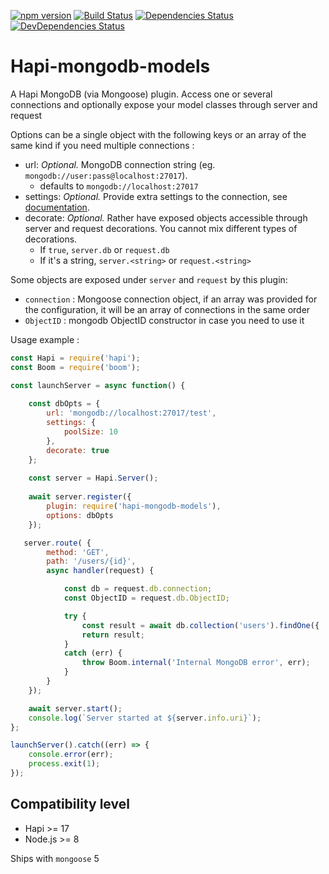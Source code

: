 [![npm version](https://badge.fury.io/js/hapi-mongodb.svg)](http://badge.fury.io/js/hapi-mongodb)
[![Build Status](https://secure.travis-ci.org/Marsup/hapi-mongodb.svg)](http://travis-ci.org/Marsup/hapi-mongodb)
[![Dependencies Status](https://david-dm.org/Marsup/hapi-mongodb.svg)](https://david-dm.org/Marsup/hapi-mongodb)
[![DevDependencies Status](https://david-dm.org/Marsup/hapi-mongodb/dev-status.svg)](https://david-dm.org/Marsup/hapi-mongodb#info=devDependencies)

# Hapi-mongodb-models

A Hapi MongoDB (via Mongoose) plugin. Access one or several connections and optionally expose your model classes through server and request

Options can be a single object with the following keys or an array of the same kind if you need multiple connections :

- url: *Optional.* MongoDB connection string (eg. `mongodb://user:pass@localhost:27017`).
    - defaults to `mongodb://localhost:27017`
- settings: *Optional.* Provide extra settings to the connection, see [documentation](http://mongodb.github.io/node-mongodb-native/driver-articles/mongoclient.html#mongoclient-connect-options).
- decorate: *Optional.* Rather have exposed objects accessible through server and request decorations. You cannot mix different types of decorations.
    - If `true`, `server.db` or `request.db`
    - If it's a string, `server.<string>` or `request.<string>`

Some objects are exposed under `server` and `request` by this plugin:

- `connection` : Mongoose connection object, if an array was provided for the configuration, it will be an array of connections in the same order
- `ObjectID` : mongodb ObjectID constructor in case you need to use it

Usage example :
```js
const Hapi = require('hapi');
const Boom = require('boom');

const launchServer = async function() {
    
    const dbOpts = {
        url: 'mongodb://localhost:27017/test',
        settings: {
            poolSize: 10
        },
        decorate: true
    };
    
    const server = Hapi.Server();
    
    await server.register({
        plugin: require('hapi-mongodb-models'),
        options: dbOpts
    });

   server.route( {
        method: 'GET',
        path: '/users/{id}',
        async handler(request) {

            const db = request.db.connection;
            const ObjectID = request.db.ObjectID;

            try {
                const result = await db.collection('users').findOne({  _id: new ObjectID(request.params.id) });
                return result;
            }
            catch (err) {
                throw Boom.internal('Internal MongoDB error', err);
            }
        }
    });

    await server.start();
    console.log(`Server started at ${server.info.uri}`);
};

launchServer().catch((err) => {
    console.error(err);
    process.exit(1);
});
```

## Compatibility level

* Hapi >= 17
* Node.js >= 8

Ships with `mongoose` 5
